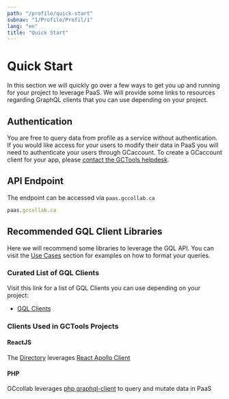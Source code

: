 ```yaml
---
path: "/profile/quick-start"
subnav: "1/Profile/Profil/1"
lang: "en"
title: "Quick Start"
---
```


<helmet>
<title> Profile - Quick Start</title>
</helmet>

# Quick Start

In this section we will quickly go over a few ways to get you up and running for your project to leverage PaaS. We will provide some links to resources regarding GraphQL clients that you can use depending on your project.

## Authentication

You are free to query data from profile as a service without authentication. If you would like access for your users to modify their data in PaaS you will need to authenticate your users through GCaccount. To create a GCaccount client for your app, please [contact the GCTools helpdesk](https://support.gccollab.ca/en/support/home).

## API Endpoint
The endpoint can be accessed via `paas.gccollab.ca`
```javascript
paas.gccollab.ca
```

## Recommended GQL Client Libraries

Here we will recommend some libraries to leverage the GQL API. You can visit the [Use Cases](/profile/usecases) section for examples on how to format your queries.

### Curated List of GQL Clients
Visit this link for a list of GQL Clients you can use depending on your project: 
* <a href="https://graphql.org/code/#graphql-clients" target="_blank">GQL Clients</a>

### Clients Used in GCTools Projects

#### ReactJS

The [Directory](https://profile.gccollab.ca/) leverages [React Apollo Client](https://www.apollographql.com/docs/react/)

#### PHP

GCcollab leverages [php graphql-client](https://github.com/euautomation/graphql-client) to query and mutate data in PaaS